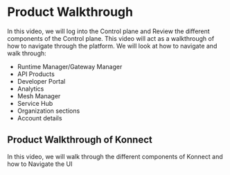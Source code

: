 # Product Walkthrough

In this video, we will log into the Control plane and Review the different components of the Control plane. This video will act as a walkthrough of how to navigate through the platform. We will look at how to navigate and walk through:

- Runtime Manager/Gateway Manager
- API Products
- Developer Portal
- Analytics
- Mesh Manager
- Service Hub
- Organization sections
- Account details

## Product Walkthrough of Konnect

In this video, we will walk through the different components of Konnect and how to Navigate the UI

<!---
[![Product Walkthrough of Konnect](./images/konnect.png)](https://youtu.be/ "Product walkthrough Overview")
-->